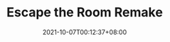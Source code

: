 ---
title: "Escape the Room Remake"
date: 2021-10-07T00:12:37+08:00
draft: true
preview: "/images/projects/escape-the-room-remake/intro_preview.jpg"
projecttype: "Side"
teamsize: 2
toolsused: ["Unreal", "Blueprint"]
role: "GamePlay Programmer"
type: "page"
layout: "projects/escape-the-room-remake"
order: 2
---